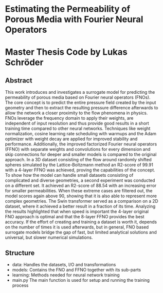 Estimating the Permeability of Porous Media with Fourier Neural Operators
============
Master Thesis Code by Lukas Schröder
==============

Abstract
--------------
This work introduces and investigates a surrogate model for predicting the permeability of porous media based on Fourier neural operators (FNOs). The core concept is to predict the entire pressure field created by the input geometry and then to extract the resulting pressure difference afterwards to allow the network a closer proximity to the flow phenomena in physics. FNOs leverage the frequency domain to apply their weights, are independent of input resolution and thus provide good results in a short training time compared to other neural networks. Techniques like weight normalization, cosine learning rate scheduling with warmups and the Adam optimizer with weight decay are applied for improved stability and performance. Additionally, the improved factorized Fourier neural operators (FFNO) with separate weights and convolutions for every dimension and skip connections for deeper and smaller models is compared to the original approach. In a 3D dataset consisting of the flow around randomly shifted spheres simulated by the Lattice-Boltzmann method an R2-score of 99.91 with a 4-layer FFNO was achieved, proving the capabilities of the concept. To show how the model can handle small datasets consisting of complicated and diverse geometries, a second experiment was conducted on a different set. It achieved an R2-score of 88.54 with an increasing error for smaller permeabilities. When these extreme cases are filtered out, the model scores again above 90, showing that it is also able to represent more complex geometries. The Swin transformer served as a comparison on a 2D dataset, where it achieved a better result in a fraction of its time. Analyzing the results highlighted that when speed is important the 4-layer original FNO approach is optimal and that the 8-layer FFNO provides the best accuracy. If the effort of creating and training a dataset is worth it, depends on the number of times it is used afterwards, but in general, FNO based surrogate models bridge the gap of fast, but limited analytical solutions and universal, but slower numerical simulations.


Structure
--------------

- data:          Handles the datasets, I/O and transformations
- models:        Contains the FNO and FFNO together with its sub-parts
- learning:      Methods needed for neural network training
- main.py        The main function is used for setup and running the training process
